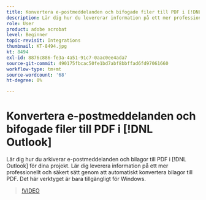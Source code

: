 ```yaml
---
title: Konvertera e-postmeddelanden och bifogade filer till PDF i [!DNL Outlook]
description: Lär dig hur du levererar information på ett mer professionellt och säkert sätt i  [!DNL Outlook]
role: User
product: adobe acrobat
level: Beginner
topic-revisit: Integrations
thumbnail: KT-8494.jpg
kt: 8494
exl-id: 8876c886-fe3a-4a51-91c7-0aac0ee4ada7
source-git-commit: 490175fbcac50fe1bd7abf8bbffad6fd97061660
workflow-type: tm+mt
source-wordcount: '68'
ht-degree: 0%

---
```


# Konvertera e-postmeddelanden och bifogade filer till PDF i [!DNL Outlook]

Lär dig hur du arkiverar e-postmeddelanden och bilagor till PDF i [!DNL Outlook] för dina projekt. Lär dig leverera information på ett mer professionellt och säkert sätt genom att automatiskt konvertera bilagor till PDF. Det här verktyget är bara tillgängligt för Windows.

>[!VIDEO](https://video.tv.adobe.com/v/336859?hidetitle=true)
